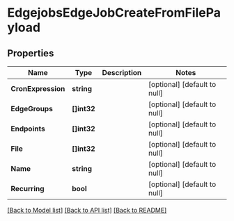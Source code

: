 # EdgejobsEdgeJobCreateFromFilePayload

## Properties
Name | Type | Description | Notes
------------ | ------------- | ------------- | -------------
**CronExpression** | **string** |  | [optional] [default to null]
**EdgeGroups** | **[]int32** |  | [optional] [default to null]
**Endpoints** | **[]int32** |  | [optional] [default to null]
**File** | **[]int32** |  | [optional] [default to null]
**Name** | **string** |  | [optional] [default to null]
**Recurring** | **bool** |  | [optional] [default to null]

[[Back to Model list]](../README.md#documentation-for-models) [[Back to API list]](../README.md#documentation-for-api-endpoints) [[Back to README]](../README.md)


